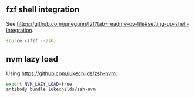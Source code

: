 ## fzf shell integration

See https://github.com/junegunn/fzf?tab=readme-ov-file#setting-up-shell-integration.

```sh
source <(fzf --zsh)
```


## nvm lazy load

Using https://github.com/lukechilds/zsh-nvm:

```sh
export NVM_LAZY_LOAD=true
antibody bundle lukechilds/zsh-nvm
```
